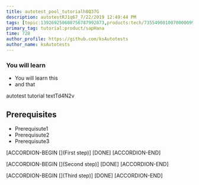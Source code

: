 ```yaml
---
title: autotest_pool_tutorialh8Q37G
description: autotestRJ1q67_7/22/2019 12:49:44 PM
tags: [topic:139269250608756787992873,products:tech/73554900100700000996,tutorial:experience/advanced]
primary_tag: tutorial:product/sapHana
time: 728
author_profile: https://github.com/ksAutotests
author_name: ksAutotests
---
```

### You will learn
- You will learn this
- and that

autotest tutorial textTd4N2v

## Prerequisites
- Prerequisute1
- Prerequisute2
- Prerequisute3

[ACCORDION-BEGIN [](First step)]
[DONE]
[ACCORDION-END]

[ACCORDION-BEGIN [](Second step)]
[DONE]
[ACCORDION-END]

[ACCORDION-BEGIN [](Third step)]
[DONE]
[ACCORDION-END]

